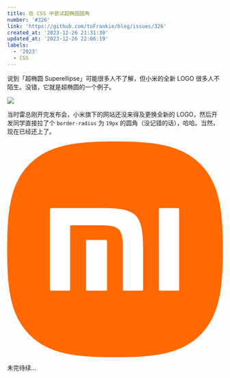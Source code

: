 ```yaml
---
title: 在 CSS 中尝试超椭圆圆角
number: '#326'
link: 'https://github.com/toFrankie/blog/issues/326'
created_at: '2023-12-26 21:31:30'
updated_at: '2023-12-26 22:06:19'
labels:
  - '2023'
  - CSS
---
```

说到「超椭圆 Superellipse」可能很多人不了解，但小米的全新 LOGO 很多人不陌生。没错，它就是超椭圆的一个例子。

![](https://cdn.jsdelivr.net/gh/toFrankie/blog@main/images/2023/12/1703599211309.png)

当时雷总刚开完发布会，小米旗下的网站还没来得及更换全新的 LOGO，然后开发同学直接拉了个 `border-radius` 为 `19px` 的圆角（没记错的话），哈哈。当然，现在已经还上了。

<svg data-v-777bda80="" xmlns="http://www.w3.org/2000/svg" viewBox="0 0 808 808" class="mi-logo"><g data-v-777bda80=""><path data-v-777bda80="" fill="#ff6900" d="M723.79,84.42C647.55,8.48,537.94,0,404,0,269.89,0,160.12,8.58,83.92,84.72S0,270.43,0,404.39,7.74,648,84,724.14,269.9,808,404,808s243.85-7.71,320-83.86,84-185.78,84-319.75C808,270.25,800.16,160.54,723.79,84.42Z"></path> <path data-v-777bda80="" fill="#fff" d="M374.26,553.72a5,5,0,0,1-5.06,5H300.3a5.05,5.05,0,0,1-5.12-5V373.53a5.05,5.05,0,0,1,5.12-5h68.9a5,5,0,0,1,5.06,5Z"></path> <path data-v-777bda80="" fill="#fff" d="M509.18,553.72a5.05,5.05,0,0,1-5.09,5H438.5a5,5,0,0,1-5.1-5V398.26c-.07-27.15-1.62-55-15.64-69.06-12-12.09-34.51-14.86-57.88-15.44H241a5,5,0,0,0-5.07,5v235a5.07,5.07,0,0,1-5.12,5H165.16a5,5,0,0,1-5.06-5V254.31a5,5,0,0,1,5.06-5H354.52c49.49,0,101.22,2.26,126.74,27.81s27.92,77.3,27.92,126.85Z"></path> <path data-v-777bda80="" fill="#fff" d="M644.29,553.72a5.06,5.06,0,0,1-5.09,5H573.57a5,5,0,0,1-5.08-5V254.31a5,5,0,0,1,5.08-5H639.2a5.06,5.06,0,0,1,5.09,5Z"></path></g></svg>

未完待续...
